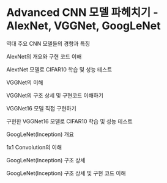 # Advanced CNN 모델 파헤치기 - AlexNet, VGGNet, GoogLeNet

역대 주요 CNN 모델들의 경향과 특징

AlexNet의 개요와 구현 코드 이해

AlextNet 모델로 CIFAR10 학습 및 성능 테스트

VGGNet의 이해

VGGNet의 구조 상세 및 구현코드 이해하기

VGGNet16 모델 직접 구현하기

구현한 VGGNet16 모델로 CIFAR10 학습 및 성능 테스트

GoogLeNet\(Inception\) 개요

1x1 Convolution의 이해

GoogLeNet\(Inception\) 구조 상세

GoogLeNet\(Inception\) 구조 상세 및 구현 코드 이해

